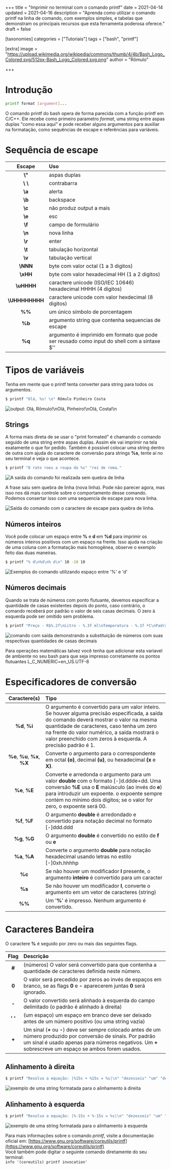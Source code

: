 +++
title = "Imprimir no terminal com o comando printf"
date = 2021-04-14
updated = 2021-04-16
description = "Aprenda como utilizar o comando printf na linha de comando, com exemplos simples, e tabelas que demonstram os principais recursos que esta ferramenta poderosa oferece."
draft = false

[taxonomies]
categories = ["Tutoriais"]
tags = ["bash", "printf"]

[extra]
image = "https://upload.wikimedia.org/wikipedia/commons/thumb/4/4b/Bash_Logo_Colored.svg/512px-Bash_Logo_Colored.svg.png"
author = "Rômulo"


+++


# Introdução
```bash
printf format [argument]...
```

O comando printf do bash opera de forma parecida com a função printf em C/C++. Ele recebe como primeiro parametro _format_, uma string entre aspas duplas "como essa aqui" e pode receber alguns argumentos para auxiliar na formatação, como sequências de escape e referências para variáveis. 

# Sequência de escape
|Escape|Uso|
|:---:|:---|
|__\\"__ | aspas duplas|
|__\ \\__ | contrabarra|
|__\a__ | alerta|
|__\b__ | backspace|
|__\c__ | não produz output a mais|
|__\e__ | esc|
|__\f__ | campo de formulário|
|__\n__ | nova linha|
|__\r__ | enter|
|__\t__ | tabulação horizontal|
|__\v__ | tabulação vertical|
|__\NNN__ | byte com valor octal (1 a 3 digitos)
|__\xHH__ | byte com valor hexadecimal HH (1 a 2 digitos)
|__\uHHHH__ | caractere unicode (ISO/IEC 10646) hexadecimal HHHH (4 digitos)
|__\UHHHHHHHH__ | caractere unicode com valor hexdecimal (8 digitos)
|__\%\%__ | um único símbolo de porcentagem|
|__\%b__ | argumento string que contenha sequencias de escape|
|__\%q__ | argumento é imprimido em formato que pode ser reusado como input do shell com a sintaxe $''

# Tipos de variáveis
Tenha em mente que o printf tenta converter para string para todos os argumentos.  
```bash
$ printf "Olá, %s! \n" Rômulo Pinheiro Costa

```
<img src=/images/printf-output3.png title="Note a diferença quando o parametro é passado com aspas e quando é passado sem elas" alt="output: Olá, Rômulo!\nOlá, Pinheiro!\nOlá, Costa!\n"></img>


## Strings
A forma mais direta de se usar o "print formated" é chamando o comando seguido de uma string entre aspas duplas. Assim ele vai imprimir na tela exatamente o que for pedido. Também é possível colocar uma string dentro de outra com ajuda do caractere de conversão para strings __%s__, tente aí no seu terminal e veja o que acontece.  
```bash
$ printf "O rato roeu a roupa do %s" "rei de roma."
```

<img src=/images/printf-output1.png title="Em nenhum momento pedimos ao printf que imprimisse uma nova linha" alt="A saída do comando foi realizada sem quebra de linha"></img>

A frase saiu sem quebra de linha (nova linha). Pode não parecer agora, mas isso nos dá mais controle sobre o comportamento desse comando. Podemos consertar isso com uma sequencia de escape para nova linha.

<img src=/images/printf-output2.png title="note a diferença desta saída com a anterior" alt="Saída do comando com o caractere de escape para quebra de linha."></img>

## Números inteiros
Você pode colocar um espaço entre __%__ e __d__ em __%d__ para imprimir os números inteiros positivos com um espaço na frente. Isso ajuda na criação de uma coluna com a formatação mais homogênea, observe o exemplo feito das duas maneiras.  
```bash
$ printf "% d\n%d\n% d\n" 10 -10 10
```

<img src="/images/printf-output8.png" title="Observe a diferença na formatação" alt="Exemplos do comando utilizando espaço entre '%' e 'd'"></img>

## Números decimais
Quando se trata de números com ponto flutuante, devemos especificar a quantidade de casas existentes depois do ponto, caso contrário, o comando receberá por padrão o valor de seis casas decimais. O zero à esquerda pode ser omitido sem problema.
```bash
$ printf "Preço - R$%.2f\nLitro - %.3f ml\nTemperatura - %.1f ºC\nPadrão - %f\n" 5.55 5.55 .55 0.55
```
<img src=/images/printf-output7.png alt="comando com saída demonstrando a substituição de números com suas respectivas quantidades de casas decimais"></img>

Para operações matemáticas talvez você tenha que adicionar esta variavel de ambiente no seu bash para que seja impresso corretamente os pontos flutuantes L_C_NUMERIC=en_US.UTF-8


# Especificadores de conversão
|Caractere(s)|Tipo|
|:---:|:--|
|__%d__, __%i__|O argumento é convertido para um valor inteiro. Se houver alguma precisão especificada, a saída do comando deverá mostrar o valor na mesma quantidade de caracteres, caso tenha um zero na frente do valor numérico, a saída mostrará o valor preenchido com zeros à esquerda. A precisão padrão é 1.|
|__%o__, __%u__, __%x__, __%X__|Converte o argumento para o correspondente em octal __(o)__, decimal __(u)__, ou hexadecimal __(x__ e __X)__.|
|__%e__, __%E__|Converte e arredonda o argumento para um valor __double__ com o formato [-]d.ddde+dd. Uma conversão __%E__ usa o __E__ maiúsculo (ao invés do __e__) para introduzir um expoente. o expoente sempre contém no mínimo dois digitos; se o valor for zero, o expoente será 00.|
|__%f__, __%F__|O argumento __double__ é arredondado e convertido para notação decimal no formato [-]ddd.ddd|
|__%g__, __%G__|O argumento __double__ é convertido no estilo de __f__ ou __e__|
|__%a__, __%A__|Converte o argumento __double__ para notação hexadecimal usando letras no estilo [-]0xh.hhhhp|
|__%c__|Se não houver um modificador __l__ presente, o argumento __inteiro__ é convertido para um caracter|
|__%s__|Se não houver um modificador __l__, converte o argumento em um vetor de caracteres (string)|
|__%%__|Um '__%__' é impresso. Nenhum argumento é convertido.|

# Caracteres Bandeira
O caractere __%__ é seguido por zero ou mais das seguintes flags.  

|Flag|Descrição|
|:---:|:---|
|__#__ |(números) O valor será convertido para que contenha a quantidade de caracteres definida neste número.|
|__0__ |O valor será precedido por zeros ao invés de espaços em branco, se as flags __0__ e __-__ aparecerem juntas __0__ será ignorado.|
|__-__ |O valor convertido será alinhado à esquerda do campo delimitado (o padrão é alinhado à direita)|
|__' '__ |(um espaço) um espaço em branco deve ser deixado antes de um número positivo (ou uma string vazia)|
|__+__ |Um sinal (__+__ ou __-__) deve ser sempre colocado antes de um número produzido por conversão de sinais. Por padrão um sinal é usado apenas para números negativos. Um __+__ sobrescreve um espaço se ambos forem usados.|


## Alinhamento à direita
```bash
$ printf "Resolva a equação: |%15s + %15s = %s|\n" "dezesseis" "um" "dezessete"

```
<img src=/images/printf-output5.png alt="exemplo de uma string formatada para o alinhamento à direita"></img>
	
## Alinhamento à esquerda
```bash
$ printf "Resolva a equação: |%-15s + %-15s = %s|\n" "dezesseis" "um" "dezessete"
```
<img src=/images/printf-output6.png alt="exemplo de uma string formatada para o alinhamento à esquerda"></img>

Para mais informações sobre o comando _printf_, visite a documentação oficial em: [https://www.gnu.org/software/coreutils/printf](https://www.gnu.org/software/coreutils/printf)  
Você também pode digitar o seguinte comando diretamente do seu terminal:  
`info '(coreutils) printf invocation'`
